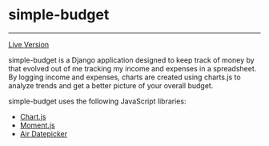 # simple-budget
----

[Live Version](http://budget.johnaohara.com)

simple-budget is a Django application designed to keep track of money by that evolved out of me tracking my income and expenses in a spreadsheet. By logging income and expenses, charts are created using charts.js to analyze trends and get a better picture of your overall budget.

simple-budget uses the following JavaScript libraries:

* [Chart.js](https://github.com/chartjs/Chart.js)
* [Moment.js](https://github.com/moment/moment)
* [Air Datepicker](https://github.com/t1m0n/air-datepicker)



